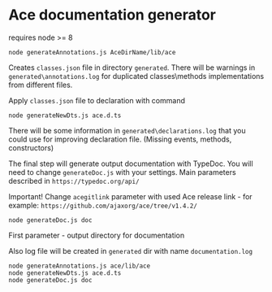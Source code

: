 # Ace documentation generator

requires node >= 8

```
node generateAnnotations.js AceDirName/lib/ace
```

Creates `classes.json` file in directory `generated`.
There will be warnings in `generated\annotations.log` for duplicated classes\methods implementations from different files.  

Apply `classes.json` file to declaration with command

```
node generateNewDts.js ace.d.ts
```

There will be some information in `generated\declarations.log` that you could use for improving declaration file. (Missing events, methods, constructors)

The final step will generate output documentation with TypeDoc.
You will need to change `generateDoc.js` with your settings. Main parameters described in `https://typedoc.org/api/`

Important! Change `acegitlink` parameter with used Ace release link - for example: `https://github.com/ajaxorg/ace/tree/v1.4.2/`  

```
node generateDoc.js doc
```

First parameter - output directory for documentation

Also log file will be created in `generated` dir with name `documentation.log`



```
node generateAnnotations.js ace/lib/ace
node generateNewDts.js ace.d.ts
node generateDoc.js doc
```